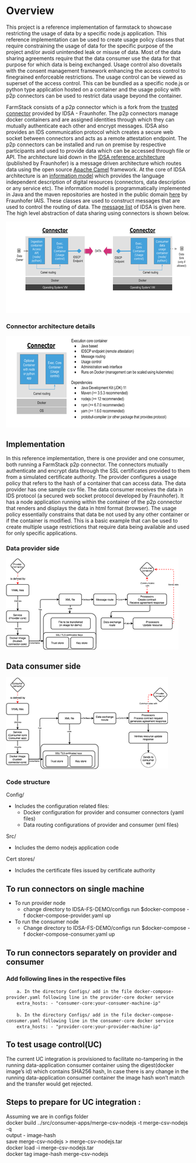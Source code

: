 # Overview
This project is a reference implementation of farmstack to showcase restricting the usage of data by a specific node.js application. This reference implementation can be used to create usage policy classes that require constraining the usage of data for the specific purpose of the project and/or avoid unintended leak or misuse of data. Most of the data sharing agreements require that the data consumer use the data for that purpose for which data is being exchanged. Usage control also dovetails with the consent management framework enhancing the access control to finegrained enforceable restrictions. The usage control can be viewed as superset of the access control. This can be bundled as a specific node.js or python type application hosted on a container and the usage policy with p2p connectors can be used to restrict data usage beyond the container.

FarmStack consists of a p2p connector which is a fork from the [trusted connector](https://github.com/industrial-data-space/trusted-connector/) provided by IDSA - Fraunhofer. The p2p connectors manage docker containers and are assigned identities through which they can mutually authenticate each other and encrypt messages. IDSA also provides an IDS communication protocol which creates a secure web socket between connectors and acts as a remote attestation endpoint. The p2p connectors can be installed and run on premise by respective participants and used to provide data which can be accessed through file or API. The architecture laid down in the [IDSA reference architecture](https://www.internationaldataspaces.org/wp-content/uploads/2019/03/IDS-Reference-Architecture-Model-3.0.pdf) (published by Fraunhofer) is a message driven architecture which routes data using the open source [Apache Camel](https://camel.apache.org/docs/) framework. At the core of IDSA architecture is an [information model](https://github.com/International-Data-Spaces-Association/InformationModel) which provides the language independent description of digital resources (connectors, data description or any service etc). The information model is programmatically implemented in Java and the maven repositories are hosted in the public domain [here](https://jira.iais.fraunhofer.de/stash/projects/ICTSL/repos/ids-infomodel-demo/browse) by Fraunhofer IAIS. These classes are used to construct messages that are used to control the routing of data. The [message list](https://htmlpreview.github.io/?https://github.com/IndustrialDataSpace/InformationModel/blob/feature/message_taxonomy_description/model/communication/Message_Description.htm) of IDSA is given here. The high level abstraction of data sharing using connectors is shown below.

<img src="data_sharing.png"  height="250">

### Connector architecture details

<img src="connector_architecture.png"  height="250">

## Implementation
In this reference implementation, there is one provider and one consumer, both running a FarmStack p2p connector. The connectors mutually authenticate and encrypt data through the SSL certificates provided to them from a simulated certificate authority. The provider configures a usage policy that refers to the hash of a container that can access data. The data provider has one sample csv file. The data consumer receives the data in IDS protocol (a secured web socket protocol developed by Fraunhofer). It has a node application running within the container of the p2p connector that renders and displays the data in html format (browser).
The usage policy essentially constrains that data be not used by any other container or if the container is modified. This is a basic example that can be used to create multiple usage restrictions that require data being available and used for only specific applications.

### Data provider side
<img src="FS_UCDiagram-UC(Provider).png"  height="250">

## Data consumer side
<img src="FS_UCDiagram-UC(consumer).png"  height="250">

### Code structure
Config/
 - Includes the configuration related files:<br>
    - Docker configuration for provider and consumer connectors (yaml files)
    - Data routing configurations of provider and consumer (xml files)<br>

Src/
 - Includes the demo nodejs application code

Cert stores/
 - Includes the certificate files issued by certificate authority

## To run connectors on single machine
 - To run provider node
    - change directory to IDSA-FS-DEMO/configs run $docker-compose -f docker-compose-provider.yaml up
 - To run the consumer node
    - Change directory to IDSA-FS-DEMO/configs run $docker-compose -f docker-compose-consumer.yaml up

## To run connectors separately on provider and consumer

 ### Add following lines in the respective files
        a. In the directory Configs/ add in the file docker-compose-provider.yaml following line in the provider-core docker service
        extra_hosts: - "consumer-core:your-consumer-machine-ip"

        b. In the directory Configs/ add in the file docker-compose-consumer.yaml following line in the consumer-core docker service
        extra_hosts: - "provider-core:your-provider-machine-ip"

## To test usage control(UC)
The current UC integration is provisioned to facilitate no-tampering in the running data-application consumer container using the digest(docker image’s id) which contains SHA256 hash, In case there is any change in the running data-application consumer container the image hash won’t match and the transfer would get rejected.

## Steps to prepare for UC integration :

Assuming we are in configs folder<br>
docker build ../src/consumer-apps/merge-csv-nodejs -t merge-csv-nodejs -q<br>
output - image-hash<br>
save merge-csv-nodejs > merge-csv-nodejs.tar<br>
docker load -i merge-csv-nodejs.tar<br>
docker tag image-hash merge-csv-nodejs<br>
